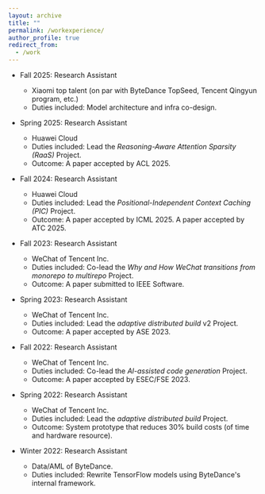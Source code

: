 ```yaml
---
layout: archive
title: ""
permalink: /workexperience/
author_profile: true
redirect_from:
  - /work
---
```


* Fall 2025: Research Assistant
  * Xiaomi top talent (on par with ByteDance TopSeed, Tencent Qingyun program, etc.)
  * Duties included: Model architecture and infra co-design.

* Spring 2025: Research Assistant
  * Huawei Cloud
  * Duties included: Lead the *Reasoning-Aware Attention Sparsity (RaaS)* Project.
  * Outcome: A paper accepted by ACL 2025.

* Fall 2024: Research Assistant
  * Huawei Cloud
  * Duties included: Lead the *Positional-Independent Context Caching (PIC)* Project.
  * Outcome: A paper accepted by ICML 2025. A paper accepted by ATC 2025.

* Fall 2023: Research Assistant
  * WeChat of Tencent Inc.
  * Duties included: Co-lead the *Why and How WeChat transitions from monorepo to multirepo* Project.
  * Outcome: A paper submitted to IEEE Software.

* Spring 2023: Research Assistant
  * WeChat of Tencent Inc.
  * Duties included: Lead the *adaptive distributed build* v2 Project.
  * Outcome: A paper accepted by ASE 2023.

* Fall 2022: Research Assistant
  * WeChat of Tencent Inc.
  * Duties included: Co-lead the *AI-assisted code generation* Project. 
  * Outcome: A paper accepted by ESEC/FSE 2023.

* Spring 2022: Research Assistant
  * WeChat of Tencent Inc.
  * Duties included: Lead the *adaptive distributed build* Project.
  * Outcome: System prototype that reduces 30% build costs (of time and hardware resource).

* Winter 2022: Research Assistant
  * Data/AML of ByteDance.
  * Duties included: Rewrite TensorFlow models using ByteDance's internal framework.



